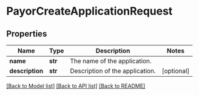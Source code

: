 # PayorCreateApplicationRequest

## Properties
Name | Type | Description | Notes
------------ | ------------- | ------------- | -------------
**name** | **str** | The name of the application. | 
**description** | **str** | Description of the application. | [optional] 

[[Back to Model list]](../README.md#documentation-for-models) [[Back to API list]](../README.md#documentation-for-api-endpoints) [[Back to README]](../README.md)


